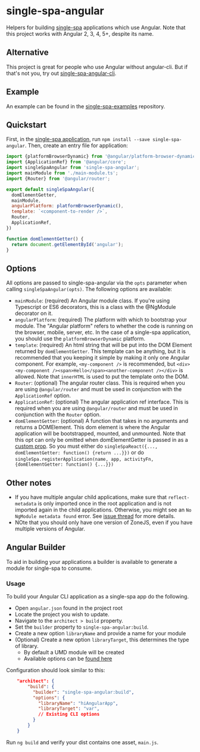 # single-spa-angular
Helpers for building [single-spa](https://github.com/CanopyTax/single-spa) applications which use Angular. Note that this project works with Angular 2, 3, 4, 5+, despite its name.

## Alternative
This project is great for people who use Angular without angular-cli. But if that's not you, try out [single-spa-angular-cli](https://github.com/PlaceMe-SAS/single-spa-angular-cli).

## Example
An example can be found in the [single-spa-examples](https://github.com/CanopyTax/single-spa-examples/blob/master/src/angular/angular.app.js) repository.

## Quickstart
First, in the [single-spa application](https://github.com/CanopyTax/single-spa/blob/master/docs/applications.md#registered-applications), run `npm install --save single-spa-angular`. Then, create an entry file for application:

```js
import {platformBrowserDynamic} from '@angular/platform-browser-dynamic';
import {ApplicationRef} from '@angular/core';
import singleSpaAngular from 'single-spa-angular';
import mainModule from './main-module.ts';
import {Router} from '@angular/router';

export default singleSpaAngular({
  domElementGetter,
  mainModule,
  angularPlatform: platformBrowserDynamic(),
  template: `<component-to-render />`,
  Router,
  ApplicationRef,
})

function domElementGetter() {
  return document.getElementById('angular');
}
```

## Options

All options are passed to single-spa-angular via the `opts` parameter when calling `singleSpaAngular(opts)`. The following options are available:

- `mainModule`: (required) An Angular module class. If you're using Typescript or ES6 decorators, this is a class with the @NgModule decorator on it.
- `angularPlatform`: (required) The platform with which to bootstrap your module. The "Angular platform" refers to whether the code is running on the browser, mobile, server, etc. In the case of a single-spa application, you should use the `platformBrowserDynamic` platform.
- `template`: (required) An html string that will be put into the DOM Element returned by `domElementGetter`. This template can be anything, but it is recommended that you keeping it simple by making it only one Angular component. For example, `<my-component />` is recommended, but `<div><my-component /><span>Hello</span><another-component /></div>` is allowed. Note that `innerHTML` is used to put the template onto the DOM.
- `Router`: (optional) The angular router class. This is required when you are using `@angular/router` and must be used in conjunction with the `ApplicationRef` option.
- `ApplicationRef`: (optional) The angular application ref interface. This is required when you are using `@angular/router` and must be used in conjunction with the `Router` option.
- `domElementGetter`: (optional) A function that takes in no arguments and returns a DOMElement. This dom element is where the Angular application will be bootstrapped, mounted, and unmounted.
    Note that this opt can only be omitted when domElementGetter is passed in as a [custom prop](https://github.com/CanopyTax/single-spa/blob/master/docs/applications.md#custom-props). So you must either
    do `singleSpaReact({..., domElementGetter: function() {return ...}})` or do `singleSpa.registerApplication(name, app, activityFn, {domElementGetter: function() {...}})`

## Other notes
- If you have multiple angular child applications, make sure that `reflect-metadata` is only imported once in the root application and is not imported again in the child applications. Otherwise, you might see an `No NgModule metadata found` error. See [issue thread](https://github.com/CanopyTax/single-spa-angular/issues/2#issuecomment-347864894) for more details.
- NOte that you should only have one version of ZoneJS, even if you have multiple versions of Angular.


## Angular Builder
To aid in building your applications a builder is available to generate a module for single-spa to consume.

### Usage
To build your Angular CLI application as a single-spa app do the following.

* Open `angular.json` found in the project root
* Locate the project you wish to update.
* Navigate to the `architect > build` property.
* Set the `builder` property to `single-spa-angular:build`.
* Create a new option `libraryName` and provide a name for your module
* (Optional) Create a new option `libraryTarget`, this determines the type of library.
  * By default a UMD module will be created
  * Available options can be [found here](https://github.com/webpack/webpack/blob/master/declarations/WebpackOptions.d.ts#L1111)  

Configuration should look similar to this:
```json
    "architect": {
        "build": {
          "builder": "single-spa-angular:build",
          "options": {
            "libraryName": "hiAngularApp",
            "libraryTarget": "var",
            // Existing CLI options
          }
        }
    }
```

Run `ng build` and verify your dist contains one asset, `main.js`.
